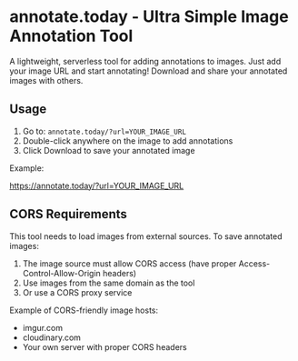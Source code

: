 # annotate.today - Ultra Simple Image Annotation Tool

A lightweight, serverless tool for adding annotations to images. Just add your image URL and start annotating! Download and share your annotated images with others.

## Usage

1. Go to: `annotate.today/?url=YOUR_IMAGE_URL`
2. Double-click anywhere on the image to add annotations
3. Click Download to save your annotated image

Example:

https://annotate.today/?url=YOUR_IMAGE_URL

## CORS Requirements

This tool needs to load images from external sources. To save annotated images:

1. The image source must allow CORS access (have proper Access-Control-Allow-Origin headers)
2. Use images from the same domain as the tool
3. Or use a CORS proxy service

Example of CORS-friendly image hosts:
- imgur.com
- cloudinary.com
- Your own server with proper CORS headers